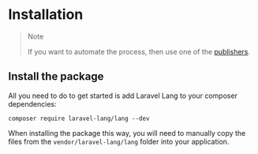 # Installation

> Note
> 
> If you want to automate the process, then use one of the [publishers](managers.md).

## Install the package

All you need to do to get started is add Laravel Lang to your composer dependencies:

```bash:no-line-numbers
composer require laravel-lang/lang --dev
```

When installing the package this way, you will need to manually copy the files from the `vendor/laravel-lang/lang` folder into your application.
